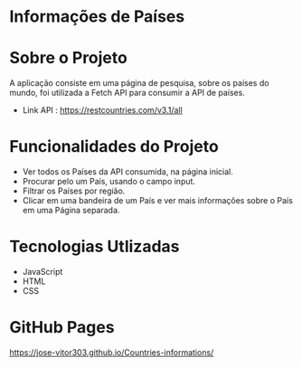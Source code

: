 # Informações de Países

# Sobre o Projeto 

A aplicação consiste em uma página de pesquisa, sobre os países do mundo, foi utilizada a Fetch API para consumir a API de países.

- Link API : https://restcountries.com/v3.1/all

# Funcionalidades do Projeto

- Ver todos os Países da API consumida, na página inicial.
- Procurar pelo um País, usando o campo input.
- Filtrar os Países por região.
- Clicar em uma bandeira de um País e ver mais informações sobre o País em uma Página separada.

# Tecnologias Utlizadas 

- JavaScript 
- HTML
- CSS

# GitHub Pages

https://jose-vitor303.github.io/Countries-informations/







